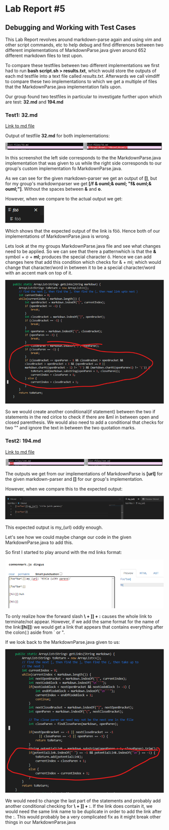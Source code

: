 # Lab Report #5 #

## Debugging and Working with Test Cases

This Lab Report revolves around markdown-parse again and using vim and other script commands, etc to help debug and find differences between two different implementations of MarkdownParse.java given around 652 different markdown files to test upon.

To compare these testfiles between two different implementations we first had to run **bash script.sh > results.txt**, which would store the outputs of each md testfile into a text file called *results.txt*. Afterwards we call vimdiff to compare these two implementations to which we get a multiple of files that the MarkdownParse.java implementation fails upon. 

Our group found two testfiles in particular to investigate further upon which are test: **32.md** and **194.md** 

### Test1: 32.md

[Link to md file](https://github.com/nidhidhamnani/markdown-parser/blob/main/test-files/32.md)

Output of testfile **32.md** for both implementations:

![SS](/labrep5ss/Test2.png)

In this screenshot the left side corresponds to the the MarkdownParse.java implementation that was given to us while the right side corresponds to our group's custom implementation fo MarkdownParse.java. 

As we can see for the given markdown-parser we get an output of **[]**, but for my group's markdownparser we get **[/f & ouml;& ouml; "f& ouml;& ouml;"]**.
Without the spaces between **&** and **o**.

However, when we compare to the actual output we get:

![SS](/labrep5ss/test2expected.png)

Which shows that the expected output of the link is f&ouml;&ouml;. Hence both of our implementations of MarkdownParse.java is wrong. 

Lets look at the my groups MarkdownParse.java file and see what changes need to be applied. So we can see that there a patternwhich is that the **&** symbol + *o* + **ml;** produces the special character &ouml;. Hence we can add changes here that add this condition which checks for & + ml; which would change that character/word in between it to be a special character/word with an accent mark on top of it.

![SS](/labrep5ss/vscodetest2wheretofix.png)

So we would create another conditional(if statement) between the two if statements in the red cirlce to check if there are &ml in between open and closed parenthesis. We would also need to add a conditional that checks for two "" and ignore the text in between the two quotation marks.

### Test2: 194.md

[Link to md file](https://github.com/nidhidhamnani/markdown-parser/blob/main/test-files/194.md)

![SS](/labrep5ss/Test1.png)

The outputs we get from our implementations of MarkdownParse is **[url]** for the given markdown-parser and **[]** for our group's implementation.

However, when we compare this to the expected output:

![SS](/labrep5ss/test1expectedoutput.png)

This expected output is my_(url) oddly enough. 

Let's see how we could maybe change our code in the given MarkdownParse.java to add this.

So first I started to play around with the md links format: 

![SS](/labrep5ss/playing.png)

To only realize how the forward slash **\ + ]] + :** causes the whole link to terminate/not appear. However, if we add the same format for the name of the link(**[hi\]]**) we would get a link that appears that contains everything after the colon(:) aside from ` or ".

If we look back to the MarkdownParse.java given to us: 

![SS](/labrep5ss/unsure.png)

We would need to change the last part of the statements and probably add another conditional checking for **\ + ]] + :**. If the link does contain it, we would need the same link name to be duplicate in order to add the link after the :. This would probably be a very complicated fix as it might break other things in our MarkdownParse.java